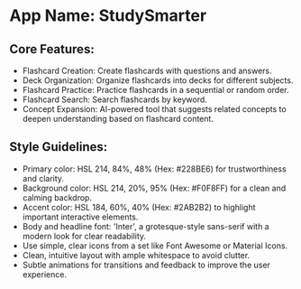 # **App Name**: StudySmarter

## Core Features:

- Flashcard Creation: Create flashcards with questions and answers.
- Deck Organization: Organize flashcards into decks for different subjects.
- Flashcard Practice: Practice flashcards in a sequential or random order.
- Flashcard Search: Search flashcards by keyword.
- Concept Expansion: AI-powered tool that suggests related concepts to deepen understanding based on flashcard content.

## Style Guidelines:

- Primary color: HSL 214, 84%, 48% (Hex: #228BE6) for trustworthiness and clarity.
- Background color: HSL 214, 20%, 95% (Hex: #F0F8FF) for a clean and calming backdrop.
- Accent color: HSL 184, 60%, 40% (Hex: #2AB2B2) to highlight important interactive elements.
- Body and headline font: 'Inter', a grotesque-style sans-serif with a modern look for clear readability.
- Use simple, clear icons from a set like Font Awesome or Material Icons.
- Clean, intuitive layout with ample whitespace to avoid clutter.
- Subtle animations for transitions and feedback to improve the user experience.